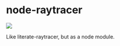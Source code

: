 # node-raytracer

![](http://i.imgur.com/NI9RHIa.gif)

Like literate-raytracer, but as a node module.
